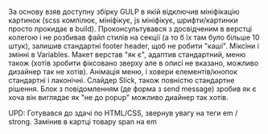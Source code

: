 За основу взяв доступну збірку GULP в якій відключив мініфікацію картинок (scss компілює, мініфікує, js мініфікує, шрифти/картинки просто прокидає в build).
Проконсультувався з досвідченим в верстці колегою і не розбивав файл стилів на секції (а то б їх там було більше 10 штук), залишив стандартні footer header, 
щоб не робити "каші". Міксіни і змінні в Variables. Макет верстав "як є", адаптив стандартний, меню також (хотів зробити фіксовано зверху але в описі не вказано, можливо дизайнер так не хотів).
Анімація меню, і ховери елементів/кнопок стандартні і лаконічні.
Слайдер Slick, також повністю стандартне рішення.
Блок з повідомленням (де форма з send message) зробив як є хоча він виглядає як "не до popup" можливо диайнер так хотів. 


UPD: Готувався до здачі по HTML/CSS, звернув увагу на теги em / strong. Замінив в картці товару span на em 
